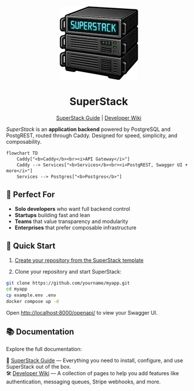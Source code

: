 <p align="center">
  <img alt="SuperStack logo" src="https://github.com/explodinglabs/superstack/blob/main/logo.png?raw=true" />
</p>

<h1 align="center">SuperStack</h1>

<p align="center">
  <a href="https://www.explodinglabs.com/superstack/">SuperStack Guide</a>
  | <a href="https://github.com/explodinglabs/superstack/wiki">Developer Wiki</a>
</p>

_SuperStack_ is an **application backend** powered by PostgreSQL and
PostgREST, routed through Caddy. Designed for speed, simplicity, and
composability.

```mermaid
flowchart TD
    Caddy["<b>Caddy</b><br><i>API Gateway</i>"]
    Caddy --> Services["<b>Services</b><br><i>PostgREST, Swagger UI + more</i>"]
    Services --> Postgres["<b>Postgres</b>"]
```

## 🎯 Perfect For

- **Solo developers** who want full backend control
- **Startups** building fast and lean
- **Teams** that value transparency and modularity
- **Enterprises** that prefer composable infrastructure

## 🚀 Quick Start

1. [Create your repository from the SuperStack template](https://github.com/explodinglabs/superstack/generate)

2. Clone your repository and start SuperStack:

```sh
git clone https://github.com/yourname/myapp.git
cd myapp
cp example.env .env
docker compose up -d
```

Open [http://localhost:8000/openapi/](http://localhost:8000/openapi/) to view
your Swagger UI.

## 📚 Documentation

Explore the full documentation:

📖 [SuperStack Guide](https://www.explodinglabs.com/superstack/) — Everything you need to install, configure, and use SuperStack out of the box.  
🛠️ [Developer Wiki](https://github.com/explodinglabs/superstack/wiki) — A collection of pages to help you add features like authentication, messaging queues, Stripe webhooks, and more.
